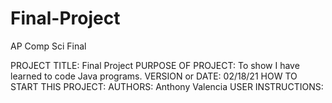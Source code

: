 # Final-Project
 AP Comp Sci Final

PROJECT TITLE: Final Project
PURPOSE OF PROJECT: To show I have learned to code Java programs.
VERSION or DATE: 02/18/21
HOW TO START THIS PROJECT:
AUTHORS: Anthony Valencia
USER INSTRUCTIONS: